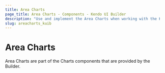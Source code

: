 ```yaml
---
title: Area Charts
page_title: Area Charts - Components - Kendo UI Builder
description: "Use and implement the Area Charts when working with the Kendo UI Builder tool for creating and managing Angular and AngularJS-based web applications."
slug: areacharts_kuib
---
```


# Area Charts

Area Charts are part of the Charts components that are provided by the Builder. 

<!-- screen -->
